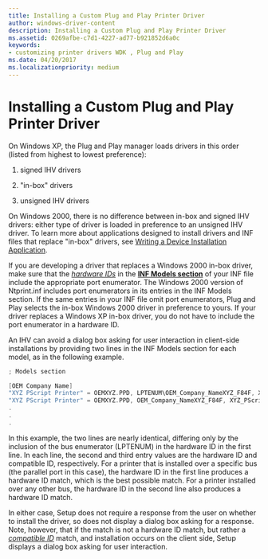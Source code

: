 ```yaml
---
title: Installing a Custom Plug and Play Printer Driver
author: windows-driver-content
description: Installing a Custom Plug and Play Printer Driver
ms.assetid: 0269afbe-c7d1-4227-ad77-b921852d6a0c
keywords:
- customizing printer drivers WDK , Plug and Play
ms.date: 04/20/2017
ms.localizationpriority: medium
---
```


# Installing a Custom Plug and Play Printer Driver





On Windows XP, the Plug and Play manager loads drivers in this order (listed from highest to lowest preference):

1.  signed IHV drivers

2.  "in-box" drivers

3.  unsigned IHV drivers

On Windows 2000, there is no difference between in-box and signed IHV drivers: either type of driver is loaded in preference to an unsigned IHV driver. To learn more about applications designed to install drivers and INF files that replace "in-box" drivers, see [Writing a Device Installation Application](https://msdn.microsoft.com/library/windows/hardware/ff554015).

If you are developing a driver that replaces a Windows 2000 in-box driver, make sure that the [*hardware IDs*](https://msdn.microsoft.com/library/windows/hardware/ff556288#wdkgloss-hardware-id) in the [**INF Models section**](https://msdn.microsoft.com/library/windows/hardware/ff547456) of your INF file include the appropriate port enumerator. The Windows 2000 version of Ntprint.inf includes port enumerators in its entries in the INF Models section. If the same entries in your INF file omit port enumerators, Plug and Play selects the in-box Windows 2000 driver in preference to yours. If your driver replaces a Windows XP in-box driver, you do not have to include the port enumerator in a hardware ID.

An IHV can avoid a dialog box asking for user interaction in client-side installations by providing two lines in the INF Models section for each model, as in the following example.

```cpp
; Models section

[OEM Company Name]
"XYZ PScript Printer" = OEMXYZ.PPD, LPTENUM\OEM_Company_NameXYZ_F84F, XYZ_PScript_Printer
"XYZ PScript Printer" = OEMXYZ.PPD, OEM_Company_NameXYZ_F84F, XYZ_PScript_Printer
.
.
.
```

In this example, the two lines are nearly identical, differing only by the inclusion of the bus enumerator (LPTENUM) in the hardware ID in the first line. In each line, the second and third entry values are the hardware ID and compatible ID, respectively. For a printer that is installed over a specific bus (the parallel port in this case), the hardware ID in the first line produces a hardware ID match, which is the best possible match. For a printer installed over any other bus, the hardware ID in the second line also produces a hardware ID match.

In either case, Setup does not require a response from the user on whether to install the driver, so does not display a dialog box asking for a response. Note, however, that if the match is not a hardware ID match, but rather a [*compatible ID*](https://msdn.microsoft.com/library/windows/hardware/ff556274#wdkgloss-compatible-id) match, and installation occurs on the client side, Setup displays a dialog box asking for user interaction.

 

 




